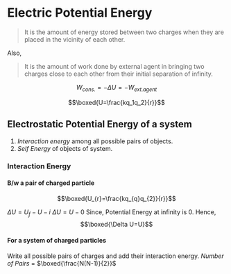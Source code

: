 # Electric Potential Energy
>It is the amount of energy stored between two charges when they are placed in the vicinity of each other.

Also,

>It is the amount of work done by external agent in bringing two charges close to each other from their initial separation of infinity.

$$W_{cons.}=-\Delta U=-W_{ext. agent}$$

$$\boxed{U=\frac{kq_1q_2}{r}}$$

## Electrostatic Potential Energy of a system
1. _Interaction energy_ among all possible pairs of objects.
2. _Self Energy_ of objects of system.

### Interaction Energy
#### B/w a pair of charged particle 
$$\boxed{U_{r}=\frac{kq_{q}q_{2}}{r}}$$

$\Delta U=U_f-U-i$
$\Delta U=U-0$
Since, Potential Energy at infinity is 0.
Hence,
$$\boxed{\Delta U=U}$$

#### For a system of charged particles 
Write all possible pairs of charges and add their interaction energy.
_Number of Pairs_ = $\boxed{\frac{N(N-1)}{2}}$
